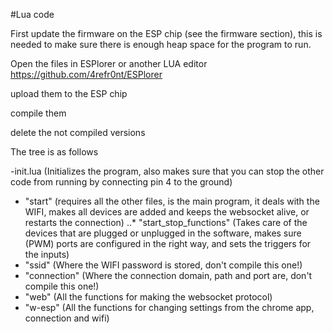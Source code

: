 #Lua code

First update the firmware on the ESP chip (see the firmware section), this is needed to make sure there is enough heap space for the program to run.

Open the files in ESPlorer or another LUA editor
https://github.com/4refr0nt/ESPlorer

upload them to the ESP chip

compile them

delete the not compiled versions

The tree is as follows

-init.lua
(Initializes the program, also makes sure that you can stop the other code from running by connecting pin 4 to the ground)
*	 "start" (requires all the other files, is the main program, it deals with the WIFI, makes all devices are added and keeps the websocket alive, or restarts the connection)
 ..*	 "start_stop_functions" (Takes care of the devices that are plugged or unplugged in the software, makes sure (PWM) ports are configured in the right way, and sets the triggers for the inputs)
* "ssid" (Where the WIFI password is stored, don't compile this one!)
* "connection" (Where the connection domain, path and port are, don't compile this one!)
* "web" (All the functions for making the websocket protocol)
* "w-esp" (All the functions for changing settings from the chrome app, connection and wifi)

